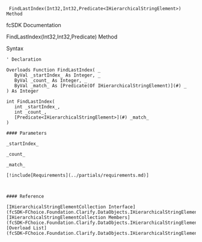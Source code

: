 ﻿     FindLastIndex(Int32,Int32,Predicate<IHierarchicalStringElement>) Method                                                   

fcSDK Documentation

FindLastIndex(Int32,Int32,Predicate<IHierarchicalStringElement>) Method

Syntax

```vbnet
' Declaration

Overloads Function FindLastIndex( _
   ByVal _startIndex_ As Integer, _
   ByVal _count_ As Integer, _
   ByVal _match_ As [Predicate(Of IHierarchicalStringElement)](#) _
) As Integer

int FindLastIndex( 
   int _startIndex_,
   int _count_,
   [Predicate<IHierarchicalStringElement>](#) _match_
)

#### Parameters

_startIndex_

_count_

_match_

[!include[Requirements](../partials/requirements.md)]



#### Reference

[IHierarchicalStringElementCollection Interface](fcSDK~FChoice.Foundation.Clarify.DataObjects.IHierarchicalStringElementCollection.md)  
[IHierarchicalStringElementCollection Members](fcSDK~FChoice.Foundation.Clarify.DataObjects.IHierarchicalStringElementCollection_members.md)  
[Overload List](fcSDK~FChoice.Foundation.Clarify.DataObjects.IHierarchicalStringElementCollection~FindLastIndex.md)